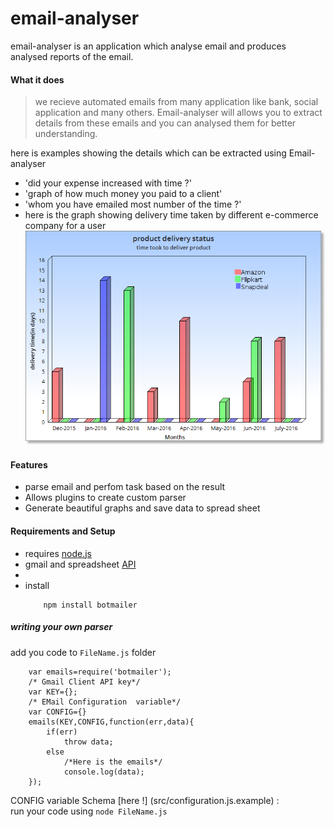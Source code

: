 # email-analyser

email-analyser is an application which analyse email and produces analysed reports of the email. 

#### What it does 
>we recieve automated emails from many application like bank, social application and many others. Email-analyser will allows you to extract details from these emails and you can analysed them for better understanding. 

here is examples showing the details which can be extracted using Email-analyser 

 - 'did your expense increased with time ?'
 - 'graph of how much money you  paid to a client'
 - 'whom you have emailed most number of the time ?'
 - here is the graph showing delivery time taken by different e-commerce company for a user
 ![](https://raw.githubusercontent.com/anandpathak/email-analyser/master/images/product_delivery.png)

#### Features 
  - parse email and perfom task based on the result
  - Allows plugins  to create custom parser
  - Generate beautiful graphs and save data to spread sheet

#### Requirements and  Setup 

 - requires [node.js](https://nodejs.org/en/download/)
 - gmail and spreadsheet [API](https://console.developers.google.com/flows/enableapi?apiid=gmail)
 -  
 - install 
    ```
        npm install botmailer
    ```

##### writing your own parser
add you code to `FileName.js` folder
```
    var emails=require('botmailer');
	/* Gmail Client API key*/
	var KEY={};
	/* EMail Configuration  variable*/
	var CONFIG={}
	emails(KEY,CONFIG,function(err,data){
		if(err)
			throw data;
		else
			/*Here is the emails*/
			console.log(data);
	});
```
CONFIG variable Schema [here !] (src/configuration.js.example) :  
run your code using `node FileName.js`

